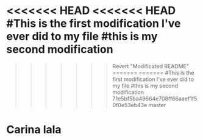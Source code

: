 <<<<<<< HEAD
<<<<<<< HEAD
#This is the first modification I've ever did to my file
#this is my second modification
=======
>>>>>>> Revert "Modificated README"
=======
=======
#This is the first modification I've ever did to my file
#this is my second modification
>>>>>>> 71e5bf5ba49664e708ff66aaef1f50f0e53eb43e
>>>>>>> master
# Carina lala